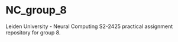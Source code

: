# NC_group_8
Leiden University - Neural Computing S2-2425 practical assignment repository for group 8.
